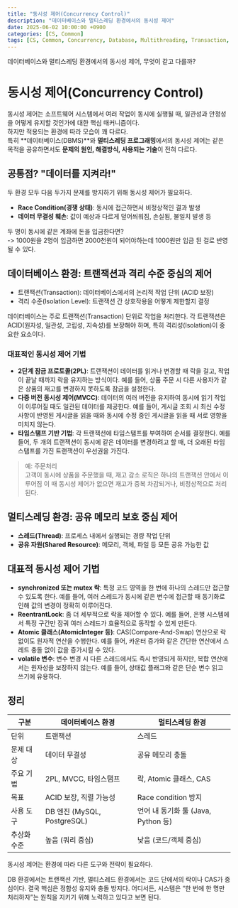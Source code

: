 ```yaml
---
title: "동시성 제어(Concurrency Control)"
description: "데이터베이스와 멀티스레딩 환경에서의 동시성 제어"
date: 2025-06-02 10:00:00 +0900
categories: [CS, Common]
tags: [CS, Common, Concurrency, Database, Multithreading, Transaction, Lock]
---
```



데이터베이스와 멀티스레딩 환경에서의 동시성 제어, 무엇이 같고 다를까?

# 동시성 제어(Concurrency Control)

동시성 제어는 소프트웨어 시스템에서 여러 작업이 동시에 실행될 때, 일관성과 안정성을 어떻게 유지할 것인가에 대한 핵심 매커니즘이다.  
하지만 적용되는 환경에 따라 모습이 꽤 다르다.  
특히 **데이터베이스(DBMS)**와 **멀티스레딩 프로그래밍**에서의 동시성 제어는 같은 목적을 공유하면서도 **문제의 원인, 해결방식, 사용되는 기술**이 전혀 다르다.

## 공통점? "데이터를 지켜라!"

두 환경 모두 다음 두가지 문제를 방지하기 위해 동시성 제어가 필요하다.
- **Race Condition(경쟁 상태)**: 동시에 접근하면서 비정상적인 결과 발생
- **데이터 무결성 훼손**: 값이 예상과 다르게 덮어씌워짐, 손실됨, 불일치 발생 등

두 명이 동시에 같은 계좌에 돈을 입금한다면?  
-> 1000원을 2명이 입금하면 2000천원이 되어야하는데 1000원만 입금 된 걸로 반영될 수 있다.  

## 데이터베이스 환경: 트랜잭션과 격리 수준 중심의 제어

- 트랜잭션(Transaction): 데이터베이스에서의 논리적 작업 단위 (ACID 보장)
- 격리 수준(Isolation Level): 트랜잭션 간 상호작용을 어떻게 제한할지 결정

데이터베이스는 주로 트랜잭션(Transaction) 단위로 작업을 처리한다. 각 트랜잭션은 ACID(원자성, 일관성, 고립성, 지속성)를 보장해야 하며, 특히 격리성(Isolation)이 중요한 요소이다.

### 대표적인 동시성 제어 기법

- **2단계 잠금 프로토콜(2PL)**: 트랜잭션이 데이터를 읽거나 변경할 때 락을 걸고, 작업이 끝날 때까지 락을 유지하는 방식이다. 예를 들어, 상품 주문 시 다른 사용자가 같은 상품의 재고를 변경하지 못하도록 잠금을 설정한다.
- **다중 버전 동시성 제어(MVCC)**: 데이터의 여러 버전을 유지하여 동시에 읽기 작업이 이루어질 때도 일관된 데이터를 제공한다. 예를 들어, 게시글 조회 시 최신 수정사항이 반영된 게시글을 읽을 때와 동시에 수정 중인 게시글을 읽을 때 서로 영향을 미치지 않는다.
- **타임스탬프 기반 기법**: 각 트랜잭션에 타임스탬프를 부여하여 순서를 결정한다. 예를 들어, 두 개의 트랜잭션이 동시에 같은 데이터를 변경하려고 할 때, 더 오래된 타임스탬프를 가진 트랜잭션이 우선권을 가진다.


>예: 주문처리  
고객이 동시에 상품을 주문했을 때, 재고 감소 로직은 하나의 트랜잭션 안에서 이루어짐
이 때 동시성 제어가 없으면 재고가 중복 차감되거나, 비정상적으로 처리된다.


## 멀티스레딩 환경: 공유 메모리 보호 중심 제어

- **스레드(Thread)**: 프로세스 내에서 실행되는 경량 작업 단위
- **공유 자원(Shared Resource)**: 메모리, 객체, 파일 등 모든 공유 가능한 값

## 대표적 동시성 제어 기법

- **synchronized 또는 mutex 락**: 특정 코드 영역을 한 번에 하나의 스레드만 접근할 수 있도록 한다. 예를 들어, 여러 스레드가 동시에 같은 변수에 접근할 때 동기화로 인해 값의 변경이 정확히 이루어진다.
- **ReentrantLock**: 좀 더 세부적으로 락을 제어할 수 있다. 예를 들어, 은행 시스템에서 특정 구간만 잠궈 여러 스레드가 효율적으로 동작할 수 있게 만든다.
- **Atomic 클래스(AtomicInteger 등)**: CAS(Compare-And-Swap) 연산으로 락 없이도 원자적 연산을 수행한다. 예를 들어, 카운터 증가와 같은 간단한 연산에서 스레드 충돌 없이 값을 증가시킬 수 있다.
- **volatile 변수**: 변수 변경 시 다른 스레드에서도 즉시 반영되게 하지만, 복합 연산에서는 원자성을 보장하지 않는다. 예를 들어, 상태값 플래그와 같은 단순 변수 읽고 쓰기에 유용하다.

## 정리

| 구분     | 데이터베이스 환경                 | 멀티스레딩 환경                    |
| ------ | ------------------------- | --------------------------- |
| 단위     | 트랜잭션                      | 스레드                         |
| 문제 대상  | 데이터 무결성                   | 공유 메모리 충돌                   |
| 주요 기법  | 2PL, MVCC, 타임스탬프          | 락, Atomic 클래스, CAS          |
| 목표     | ACID 보장, 직렬 가능성           | Race condition 방지           |
| 사용 도구  | DB 엔진 (MySQL, PostgreSQL) | 언어 내 동기화 툴 (Java, Python 등) |
| 추상화 수준 | 높음 (쿼리 중심)                | 낮음 (코드/객체 중심)               |


동시성 제어는 환경에 따라 다른 도구와 전략이 필요하다.

DB 환경에서는 트랜잭션 기반, 멀티스레드 환경에서는 코드 단에서의 락이나 CAS가 중심이다.
결국 핵심은 정합성 유지와 충돌 방지다. 어디서든, 시스템은 “한 번에 한 명만 처리하자”는 원칙을 지키기 위해 노력하고 있다고 보면 된다.
